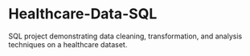 # Healthcare-Data-SQL
SQL project demonstrating data cleaning, transformation, and analysis techniques on a healthcare dataset.
